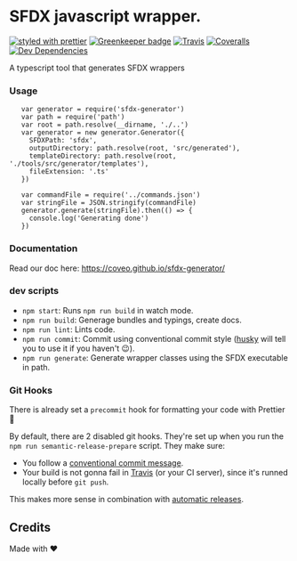# SFDX javascript wrapper.

[![styled with prettier](https://img.shields.io/badge/styled_with-prettier-ff69b4.svg)](https://github.com/prettier/prettier)
[![Greenkeeper badge](https://badges.greenkeeper.io/coveo/sfdx-js.svg)](https://greenkeeper.io/)
[![Travis](https://img.shields.io/travis/coveo/sfdx-js.svg)](https://travis-ci.org/coveo/sfdx-js)
[![Coveralls](https://img.shields.io/coveralls/coveo/sfdx-js.svg)](https://coveralls.io/github/coveo/sfdx-js)
[![Dev Dependencies](https://david-dm.org/coveo/sfdx-js/dev-status.svg)](https://david-dm.org/coveo/sfdx-js?type=dev)

A typescript tool that generates SFDX wrappers

### Usage
 ```
    var generator = require('sfdx-generator')
    var path = require('path')
    var root = path.resolve(__dirname, './..')
    var generator = new generator.Generator({
      SFDXPath: 'sfdx',
      outputDirectory: path.resolve(root, 'src/generated'),
      templateDirectory: path.resolve(root, './tools/src/generator/templates'),
      fileExtension: '.ts'
    })

    var commandFile = require('../commands.json')
    var stringFile = JSON.stringify(commandFile)
    generator.generate(stringFile).then(() => {
      console.log('Generating done')
    })
 ```

### Documentation
Read our doc here:
https://coveo.github.io/sfdx-generator/

### dev scripts

 - `npm start`: Runs `npm run build` in watch mode.
 - `npm run build`: Generage bundles and typings, create docs.
 - `npm run lint`: Lints code.
 - `npm run commit`: Commit using conventional commit style ([husky](https://github.com/typicode/husky) will tell you to use it if you haven't :wink:).
 - `npm run generate`: Generate wrapper classes using the SFDX executable in path.

### Git Hooks

There is already set a `precommit` hook for formatting your code with Prettier :nail_care:

By default, there are 2 disabled git hooks. They're set up when you run the `npm run semantic-release-prepare` script. They make sure:
 - You follow a [conventional commit message](https://github.com/conventional-changelog/conventional-changelog).
 - Your build is not gonna fail in [Travis](https://travis-ci.org) (or your CI server), since it's runned locally before `git push`.

This makes more sense in combination with [automatic releases](#automatic-releases).

## Credits

Made with :heart:
